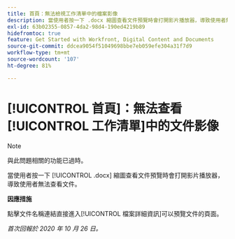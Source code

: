 ```yaml
---
title: 首頁：無法檢視工作清單中的檔案影像
description: 當使用者按一下 .docx 縮圖查看文件預覽時會打開影片播放器，導致使用者無法查看文件。
exl-id: 63b02355-0857-4da2-98d4-190ed4219b89
hidefromtoc: true
feature: Get Started with Workfront, Digital Content and Documents
source-git-commit: ddcea9054f51049698bbe7eb059efe304a31f7d9
workflow-type: tm+mt
source-wordcount: '107'
ht-degree: 81%

---
```


# [!UICONTROL 首頁]：無法查看[!UICONTROL 工作清單]中的文件影像

<!--Article created by request-->

>[!NOTE]
>
>與此問題相關的功能已過時。

當使用者按一下 [!UICONTROL .docx] 縮圖查看文件預覽時會打開影片播放器，導致使用者無法查看文件。

**因應措施**

點擊文件名稱連結直接進入[!UICONTROL 檔案詳細資訊]可以預覽文件的頁面。

_首次回報於 2020 年 10 月 26 日。_
